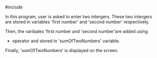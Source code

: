 #include

In this program, user is asked to enter two intergers.
 These two intergers are stored in variables 'first number' 
and 'second number' respectively.

Then, the varibales 'first number and 'second number'are added using
 + operator and  stored in 'sumOfTwoNumbers' variable. 

Finally, 'sumOfTwoNumbers' is displayed on the screen.

